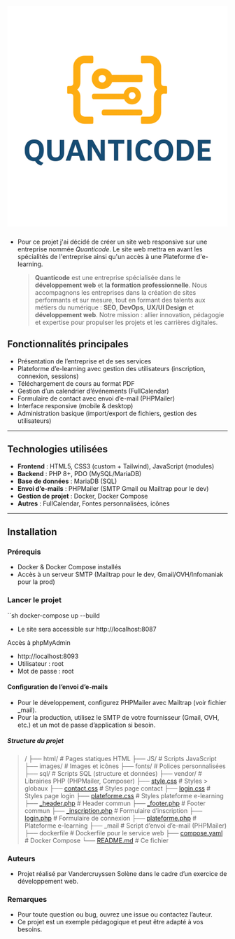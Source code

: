 # <font color='red'> ![Quanticode](images/logo_1_Quanticode.png) </font>

 * Pour ce projet j'ai décidé de créer un site web responsive sur une entreprise nommée *Quanticode*. 
   Le site web mettra en avant les spécialités de l'entreprise ainsi qu'un accès à une Plateforme d'e-learning.


   > **Quanticode** est une entreprise spécialisée dans le **développement web** et **la formation professionnelle**. Nous accompagnons les entreprises
   > dans la création de sites performants et sur mesure, tout en formant des talents aux métiers du numérique : **SEO**, **DevOps**, **UX/UI Design**
   > et **développement web**.
   > Notre mission : allier innovation, pédagogie et expertise pour propulser les projets et les carrières digitales.


 ## Fonctionnalités principales

- Présentation de l’entreprise et de ses services
- Plateforme d’e-learning avec gestion des utilisateurs (inscription, connexion, sessions)
- Téléchargement de cours au format PDF
- Gestion d’un calendrier d’événements (FullCalendar)
- Formulaire de contact avec envoi d’e-mail (PHPMailer)
- Interface responsive (mobile & desktop)
- Administration basique (import/export de fichiers, gestion des utilisateurs)

---

## Technologies utilisées

- **Frontend** : HTML5, CSS3 (custom + Tailwind), JavaScript (modules)
- **Backend** : PHP 8+, PDO (MySQL/MariaDB)
- **Base de données** : MariaDB (SQL)
- **Envoi d’e-mails** : PHPMailer (SMTP Gmail ou Mailtrap pour le dev)
- **Gestion de projet** : Docker, Docker Compose
- **Autres** : FullCalendar, Fontes personnalisées, icônes

---

## Installation

### Prérequis

- Docker & Docker Compose installés
- Accès à un serveur SMTP (Mailtrap pour le dev, Gmail/OVH/Infomaniak pour la prod)

### Lancer le projet

``sh
docker-compose up --build 

* Le site sera accessible sur http://localhost:8087

Accès à phpMyAdmin 

* http://localhost:8093
* Utilisateur : root
* Mot de passe : root


#### Configuration de l’envoi d’e-mails


* Pour le développement, configurez PHPMailer avec Mailtrap (voir fichier _mail).
* Pour la production, utilisez le SMTP de votre fournisseur (Gmail, OVH, etc.) et un mot de passe d’application si besoin.



##### Structure du projet

> /
> ├── html/                # Pages statiques HTML
> ├── JS/                  # Scripts JavaScript
> ├── images/              # Images et icônes
> ├── fonts/               # Polices personnalisées
> ├── sql/                 # Scripts SQL (structure et données)
> ├── vendor/              # Librairies PHP (PHPMailer, Composer)
> ├── [style.css](http://_vscodecontentref_/0)            # Styles > globaux
> ├── [contact.css](http://_vscodecontentref_/1)          # Styles page contact
> ├── [login.css](http://_vscodecontentref_/2)            # Styles page login
> ├── [plateforme.css](http://_vscodecontentref_/3)       # Styles plateforme e-learning
> ├── [_header.php](http://_vscodecontentref_/4)          # Header commun
> ├── [_footer.php](http://_vscodecontentref_/5)          # Footer commun
> ├── [_inscription.php](http://_vscodecontentref_/6)     # Formulaire d’inscription
> ├── [login.php](http://_vscodecontentref_/7)            # Formulaire de connexion
> ├── [plateforme.php](http://_vscodecontentref_/8)       # Plateforme e-learning
> ├── _mail                # Script d’envoi d’e-mail (PHPMailer)
> ├── dockerfile           # Dockerfile pour le service web
> ├── [compose.yaml](http://_vscodecontentref_/9)         # Docker Compose
> └── [README.md](http://_vscodecontentref_/10)            # Ce fichier

### Auteurs

* Projet réalisé par Vandercruyssen Solène dans le cadre d’un exercice de développement web.
  
### Remarques

* Pour toute question ou bug, ouvrez une issue ou contactez l’auteur.
* Ce projet est un exemple pédagogique et peut être adapté à vos besoins.